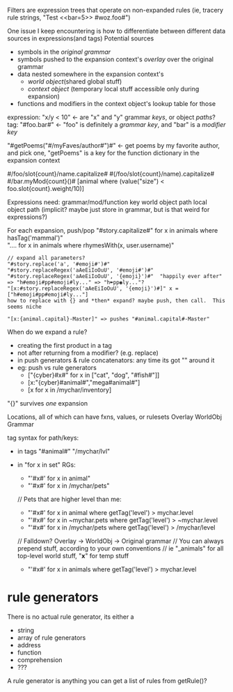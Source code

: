 Filters are expression trees that operate on non-expanded rules (ie, tracery rule strings, "Test <<bar=5>> #woz.foo#")



One issue I keep encountering is how to differentiate between different data sources in expressions(and tags)
Potential sources
* symbols in the *original grammar*
* symbols pushed to the expansion context's *overlay* over the original grammar
* data nested somewhere in the expansion context's 
	* *world object*(shared global stuff)
	* *context object* (temporary local stuff accessible only during expansion)
* functions and modifiers in the context object's lookup table for those

expression: "x/y < 10" <- are "x" and "y"  grammar *keys*, or object *paths*?
tag: "#foo.bar#" <- "foo" is definitely a *grammar key*, and "bar" is a *modifier key*


"#getPoems("#/myFaves/author#")#" <- get poems by my favorite author, and pick one, "getPoems" is a key for the function dictionary in the expansion context

#/foo/slot{count}/name.capitalize#
#(/foo/slot{count}/name).capitalize#
#/bar.myMod{count}()#
[animal where (value("size") < foo.slot{count}.weight/10)]

Expressions need: 
grammar/mod/function key
world object path
local object path (implicit? maybe just store in grammar, but is that weird for expressions?)

For each expansion, push/pop
	"#story.capitalize#" for x in animals where hasTag('mammal')"	
	".... for x in animals where rhymesWith(x, user.username)"

	// expand all parameters?
	"#story.replace('a', '#emoji#')#"
	"#story.replaceRegex('aAeEiIoOuU', '#emoji#')#"
	"#story.replaceRegex('aAeEiIoOuU', '{emoji}')#"  "happily ever after" => "h#emoji#pp#emoji#ly..." => "h➽pp◉ly..."?
	"[x:#story.replaceRegex('aAeEiIoOuU', '{emoji}')#]" x = ["h#emoji#pp#emoji#ly..."]
	how to replace with {} and *then* expand? maybe push, then call.  This seems niche

	"[x:{animal.capital}-Master]" => pushes "#animal.capital#-Master"


When do we expand a rule? 
* creating the first product in a tag
* not after returning from a modifier? (e.g. replace)
* in push generators & rule concatenators: any time its got "" around it
* eg: push vs rule generators 
	* ["{cyber}#x#" for x in ["cat", "dog", "#fish#"]]  
	* [x:"{cyber}#animal#","mega#animal#"]
	* [x for x in /mychar/inventory]

"{}" survives *one* expansion

Locations, all of which can have fxns, values, or rulesets
Overlay
WorldObj
Grammar


tag syntax for path/keys: 
* in tags "#animal#"  "/mychar/lvl"
* in "for x in set" RGs: 
	* "'#x#' for x in animal"
	* "'#x#' for x in /mychar/pets"

	// Pets that are higher level than me:
	* "'#x#' for x in animal where getTag('level') > mychar.level
	* "'#x#' for x in ~mychar.pets where getTag('level') > ~mychar.level
	* "'#x#' for x in /mychar/pets where getTag('level') > /mychar/level

	// Falldown?  Overlay -> WorldObj -> Original grammar 
	// You can always prepend stuff, according to your own conventions
	// ie "_animals" for all top-level world stuff, "__x__" for temp stuff
	* "'#x#' for x in animals where getTag('level') > mychar.level


	

# rule generators
There is no actual rule generator, its either a 
* string
* array of rule generators
* address
* function
* comprehension
* ???

A rule generator is anything you can get a list of rules from
getRule()?





